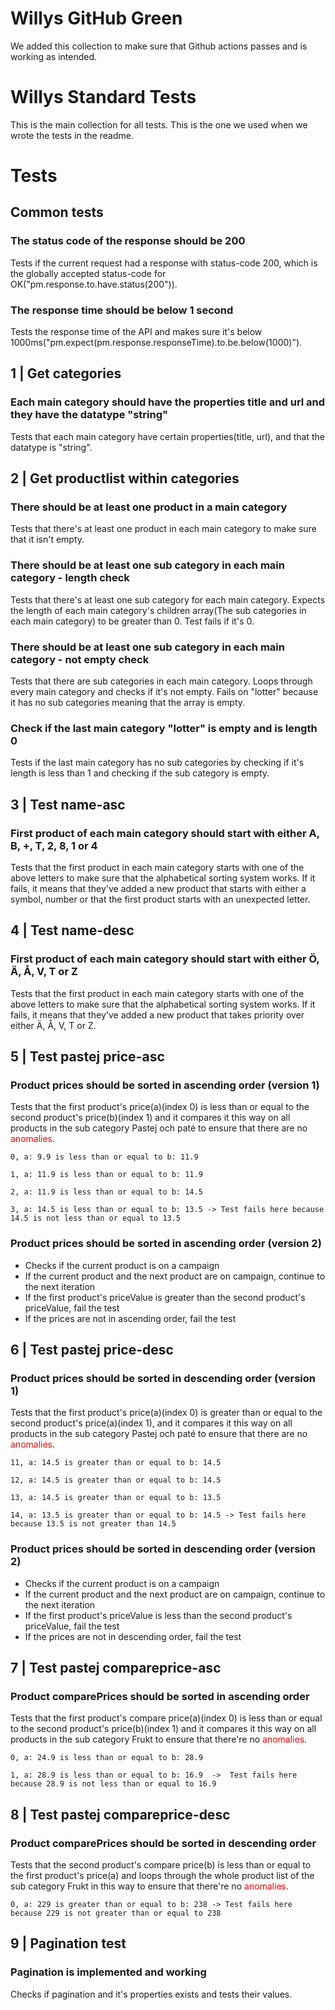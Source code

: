 # Willys GitHub Green

We added this collection to make sure that Github actions passes and is working as intended.

# Willys Standard Tests

This is the main collection for all tests. This is the one we used when we wrote the tests in the readme.

# Tests

## Common tests

### The status code of the response should be 200

Tests if the current request had a response with status-code 200, which is the globally accepted status-code for OK("pm.response.to.have.status(200")).

### The response time should be below 1 second

Tests the response time of the API and makes sure it's below 1000ms("pm.expect(pm.response.responseTime).to.be.below(1000)").

## 1 | Get categories

### Each main category should have the properties title and url and they have the datatype "string"

Tests that each main category have certain properties(title, url), and that the datatype is "string".

## 2 | Get productlist within categories

### There should be at least one product in a main category

Tests that there's at least one product in each main category to make sure that it isn't empty.

### There should be at least one sub category in each main category - length check

Tests that there's at least one sub category for each main category.
Expects the length of each main category's children array(The sub categories in each main category) to be greater than 0.
Test fails if it's 0.

### There should be at least one sub category in each main category - not empty check

Tests that there are sub categories in each main category.
Loops through every main category and checks if it's not empty.
Fails on "lotter" because it has no sub categories meaning that the array is empty.

### Check if the last main category "lotter" is empty and is length 0

Tests if the last main category has no sub categories by checking if it's length is less than 1 and checking if the sub category is empty.

## 3 | Test name-asc

### First product of each main category should start with either A, B, +, T, 2, 8, 1 or 4

Tests that the first product in each main category starts with one of the above letters to make sure that the alphabetical sorting system works. If it fails, it means that they've added a new product that starts with either a symbol, number or that the first product starts with an unexpected letter.

## 4 | Test name-desc

### First product of each main category should start with either Ö, Ä, Å, V, T or Z

Tests that the first product in each main category starts with one of the above letters to make sure that the alphabetical sorting system works. If it fails, it means that they've added a new product that takes priority over either Ä, Å, V, T or Z.

## 5 | Test pastej price-asc

### Product prices should be sorted in ascending order (version 1)

Tests that the first product's price(a)(index 0) is less than or equal to the second product's price(b)(index 1) and it compares it this way on all products in the sub category Pastej och paté to ensure that there are no <span style="color:red">anomalies</span>.
```
0, a: 9.9 is less than or equal to b: 11.9 
 
1, a: 11.9 is less than or equal to b: 11.9 
 
2, a: 11.9 is less than or equal to b: 14.5 
 
3, a: 14.5 is less than or equal to b: 13.5 -> Test fails here because 14.5 is not less than or equal to 13.5
```

### Product prices should be sorted in ascending order (version 2)

- Checks if the current product is on a campaign
- If the current product and the next product are on campaign, continue to the next iteration
- If the first product's priceValue is greater than the second product's priceValue, fail the test
- If the prices are not in ascending order, fail the test

## 6 | Test pastej price-desc

### Product prices should be sorted in descending order (version 1)

Tests that the first product's price(a)(index 0) is greater than or equal to the second product's price(a)(index 1), and it compares it this way on all products in the sub category Pastej och paté to ensure that there are no <span style="color:red">anomalies</span>.

```
11, a: 14.5 is greater than or equal to b: 14.5 
 
12, a: 14.5 is greater than or equal to b: 14.5 
 
13, a: 14.5 is greater than or equal to b: 13.5 
 
14, a: 13.5 is greater than or equal to b: 14.5 -> Test fails here because 13.5 is not greater than 14.5
```

### Product prices should be sorted in descending order (version 2)

- Checks if the current product is on a campaign
- If the current product and the next product are on campaign, continue to the next iteration
- If the first product's priceValue is less than the second product's priceValue, fail the test
- If the prices are not in descending order, fail the test

## 7 | Test pastej compareprice-asc

### Product comparePrices should be sorted in ascending order

Tests that the first product's compare price(a)(index 0) is less than or equal to the second product's price(b)(index 1) and it compares it this way on all products in the sub category Frukt to ensure that there're no <span style="color:red">anomalies</span>.
```
0, a: 24.9 is less than or equal to b: 28.9 
 
1, a: 28.9 is less than or equal to b: 16.9  ->  Test fails here because 28.9 is not less than or equal to 16.9
```

## 8 | Test pastej compareprice-desc

### Product comparePrices should be sorted in descending order

Tests that the second product's compare price(b) is less than or equal to the first product's price(a) and loops through the whole product list of the sub category Frukt in this way to ensure that there're no <span style="color:red">anomalies</span>.
```
0, a: 229 is greater than or equal to b: 238 -> Test fails here because 229 is not greater than or equal to 238
```

## 9 | Pagination test

### Pagination is implemented and working

Checks if pagination and it's properties exists and tests their values.

